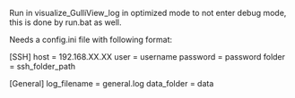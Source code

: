 Run in visualize_GulliView_log in optimized mode to not enter debug mode, this is done by run.bat as well.

Needs a config.ini file with following format:

[SSH]
host = 192.168.XX.XX
user = username
password = password
folder = ssh_folder_path

[General]
log_filename = general.log
data_folder = data

